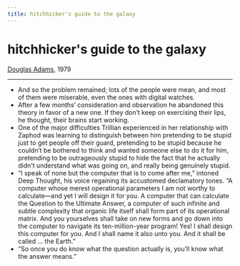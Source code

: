 ```yaml
---
title: hitchhicker's guide to the galaxy
---
```


# hitchhicker's guide to the galaxy

[Douglas Adams](https://en.m.wikipedia.org/wiki/The_Hitchhiker%27s_Guide_to_the_Galaxy_(novel)), 1979

- ---

- And so the problem remained; lots of the people were mean, and most of them were miserable, even the ones with digital watches.
- After a few months’ consideration and observation he abandoned this theory in favor of a new one. If they don’t keep on exercising their lips, he thought, their brains start working.
- One of the major difficulties Trillian experienced in her relationship with Zaphod was learning to distinguish between him pretending to be stupid just to get people off their guard, pretending to be stupid because he couldn’t be bothered to think and wanted someone else to do it for him, pretending to be outrageously stupid to hide the fact that he actually didn’t understand what was going on, and really being genuinely stupid.
- “I speak of none but the computer that is to come after me,” intoned Deep Thought, his voice regaining its accustomed declamatory tones. “A computer whose merest operational parameters I am not worthy to calculate—and yet I will design it for you. A computer that can calculate the Question to the Ultimate Answer, a computer of such infinite and subtle complexity that organic life itself shall form part of its operational matrix. And you yourselves shall take on new forms and go down into the computer to navigate its ten-million-year program! Yes! I shall design this computer for you. And I shall name it also unto you. And it shall be called ... the Earth.”
- “So once you do know what the question actually is, you’ll know what the answer means.”
